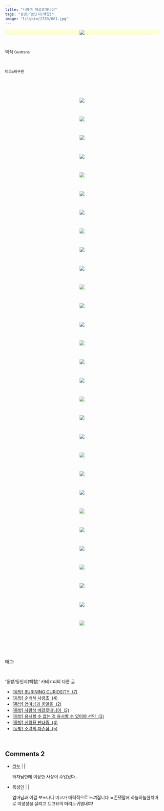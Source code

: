 ```yaml
---
title: "사랑색 메갈로매니아"
tags: "동방／동인지(백합)"
image: "lilybin/2780/001.jpg"
---
```

<div class="article">
<div class="area_view">
<div class="tt_article_useless_p_margin"><p><span class="imageblock" style="display: inline-block; width: 100%; font-size: 9pt; line-height: 1.5; color: rgb(185, 185, 187); text-align: center; background-color: rgb(253, 254, 214); height: auto; max-width: 100%;"><img src="{{ site.nasurl }}/lilybin/2780/001.jpg"/></span></p><p><br/></p><p>역식 <span style="font-size: 9pt; line-height: 1.5;">Gustrans</span></p><p><span style="font-size: 9pt; line-height: 1.5;"><br/></span></p><p><span style="font-size: 9pt; line-height: 1.5;">미코x뱌쿠렌</span></p><p><br/></p><p></p><p><br/></p><p style="text-align: center; clear: none; float: none;"><span class="imageblock" style="display: inline-block; width: 100%; height: auto; max-width: 100%;"><img src="{{ site.nasurl }}/lilybin/2780/002.jpg"/></span></p><p><br/></p><p style="text-align: center; clear: none; float: none;"><span class="imageblock" style="display: inline-block; width: 100%; height: auto; max-width: 100%;"><img src="{{ site.nasurl }}/lilybin/2780/003.jpg"/></span></p><p><br/></p><p style="text-align: center; clear: none; float: none;"><span class="imageblock" style="display: inline-block; width: 100%; height: auto; max-width: 100%;"><img src="{{ site.nasurl }}/lilybin/2780/004.jpg"/></span></p><p><br/></p><p style="text-align: center; clear: none; float: none;"><span class="imageblock" style="display: inline-block; width: 100%; height: auto; max-width: 100%;"><img src="{{ site.nasurl }}/lilybin/2780/005.jpg"/></span></p><p><br/></p><p style="text-align: center; clear: none; float: none;"><span class="imageblock" style="display: inline-block; width: 100%; height: auto; max-width: 100%;"><img src="{{ site.nasurl }}/lilybin/2780/006.jpg"/></span></p><p><br/></p><p style="text-align: center; clear: none; float: none;"><span class="imageblock" style="display: inline-block; width: 100%; height: auto; max-width: 100%;"><img src="{{ site.nasurl }}/lilybin/2780/007.jpg"/></span></p><p><br/></p><p style="text-align: center; clear: none; float: none;"><span class="imageblock" style="display: inline-block; width: 100%; height: auto; max-width: 100%;"><img src="{{ site.nasurl }}/lilybin/2780/008.jpg"/></span></p><p><br/></p><p style="text-align: center; clear: none; float: none;"><span class="imageblock" style="display: inline-block; width: 100%; height: auto; max-width: 100%;"><img src="{{ site.nasurl }}/lilybin/2780/009.jpg"/></span></p><p><br/></p><p style="text-align: center; clear: none; float: none;"><span class="imageblock" style="display: inline-block; width: 100%; height: auto; max-width: 100%;"><img src="{{ site.nasurl }}/lilybin/2780/010.jpg"/></span></p><p><br/></p><p style="text-align: center; clear: none; float: none;"><span class="imageblock" style="display: inline-block; width: 100%; height: auto; max-width: 100%;"><img src="{{ site.nasurl }}/lilybin/2780/011.jpg"/></span></p><p><br/></p><p style="text-align: center; clear: none; float: none;"><span class="imageblock" style="display: inline-block; width: 100%; height: auto; max-width: 100%;"><img src="{{ site.nasurl }}/lilybin/2780/012.jpg"/></span></p><p><br/></p><p style="text-align: center; clear: none; float: none;"><span class="imageblock" style="display: inline-block; width: 100%; height: auto; max-width: 100%;"><img src="{{ site.nasurl }}/lilybin/2780/013.jpg"/></span></p><p><br/></p><p style="text-align: center; clear: none; float: none;"><span class="imageblock" style="display: inline-block; width: 100%; height: auto; max-width: 100%;"><img src="{{ site.nasurl }}/lilybin/2780/014.jpg"/></span></p><p><br/></p><p style="text-align: center; clear: none; float: none;"><span class="imageblock" style="display: inline-block; width: 100%; height: auto; max-width: 100%;"><img src="{{ site.nasurl }}/lilybin/2780/015.jpg"/></span></p><p><br/></p><p style="text-align: center; clear: none; float: none;"><span class="imageblock" style="display: inline-block; width: 100%; height: auto; max-width: 100%;"><img src="{{ site.nasurl }}/lilybin/2780/016.jpg"/></span></p><p><br/></p><p style="text-align: center; clear: none; float: none;"><span class="imageblock" style="display: inline-block; width: 100%; height: auto; max-width: 100%;"><img src="{{ site.nasurl }}/lilybin/2780/017.jpg"/></span></p><p><br/></p><p style="text-align: center; clear: none; float: none;"><span class="imageblock" style="display: inline-block; width: 100%; height: auto; max-width: 100%;"><img src="{{ site.nasurl }}/lilybin/2780/018.jpg"/></span></p><p><br/></p><p style="text-align: center; clear: none; float: none;"><span class="imageblock" style="display: inline-block; width: 100%; height: auto; max-width: 100%;"><img src="{{ site.nasurl }}/lilybin/2780/019.jpg"/></span></p><p><br/></p><p style="text-align: center; clear: none; float: none;"><span class="imageblock" style="display: inline-block; width: 100%; height: auto; max-width: 100%;"><img src="{{ site.nasurl }}/lilybin/2780/020.jpg"/></span></p><p><br/></p><p style="text-align: center; clear: none; float: none;"><span class="imageblock" style="display: inline-block; width: 100%; height: auto; max-width: 100%;"><img src="{{ site.nasurl }}/lilybin/2780/021.jpg"/></span></p><p><br/></p><p style="text-align: center; clear: none; float: none;"><span class="imageblock" style="display: inline-block; width: 100%; height: auto; max-width: 100%;"><img src="{{ site.nasurl }}/lilybin/2780/022.jpg"/></span></p><p><br/></p><p style="text-align: center; clear: none; float: none;"><span class="imageblock" style="display: inline-block; width: 100%; height: auto; max-width: 100%;"><img src="{{ site.nasurl }}/lilybin/2780/023.jpg"/></span></p><p><br/></p><p style="text-align: center; clear: none; float: none;"><span class="imageblock" style="display: inline-block; width: 100%; height: auto; max-width: 100%;"><img src="{{ site.nasurl }}/lilybin/2780/024.jpg"/></span></p><p><br/></p><p style="text-align: center; clear: none; float: none;"><span class="imageblock" style="display: inline-block; width: 100%; height: auto; max-width: 100%;"><img src="{{ site.nasurl }}/lilybin/2780/025.jpg"/></span></p><p><br/></p><p style="text-align: center; clear: none; float: none;"><span class="imageblock" style="display: inline-block; width: 100%; height: auto; max-width: 100%;"><img src="{{ site.nasurl }}/lilybin/2780/026.jpg"/></span></p><p><br/></p><p style="text-align: center; clear: none; float: none;"><span class="imageblock" style="display: inline-block; width: 100%; height: auto; max-width: 100%;"><img src="{{ site.nasurl }}/lilybin/2780/027.jpg"/></span></p><p><br/></p><p style="text-align: center; clear: none; float: none;"><span class="imageblock" style="display: inline-block; width: 100%; height: auto; max-width: 100%;"><img src="{{ site.nasurl }}/lilybin/2780/028.jpg"/></span></p><p><br/></p><p style="text-align: center; clear: none; float: none;"><span class="imageblock" style="display: inline-block; width: 100%; height: auto; max-width: 100%;"><img src="{{ site.nasurl }}/lilybin/2780/029.jpg"/></span></p><p><br/></p><p style="text-align: center; clear: none; float: none;"><span class="imageblock" style="display: inline-block; width: 100%; height: auto; max-width: 100%;"><img src="{{ site.nasurl }}/lilybin/2780/030.jpg"/></span></p><p><br/></p><p><br/></p>
</div>
</div></div><br/>
<div class="tagTrail">
<p>태그: </p>
<ul>
</ul>
</div><br/>
<div class="another">
<p>'동방/동인지(백합)' 카테고리의 다른 글</p>
<ul>
<li><a href="/2014-12-18-lilybin_2783">
[동방] BURINING CURIOSITY  (7)
</a></li>
<li><a href="/2014-12-18-lilybin_2782">
[동방] 순백색 사랑초  (4)
</a></li>
<li><a href="/2014-12-18-lilybin_2781">
[동방] 염마님과 휴일을  (2)
</a></li>
<li><a href="/2014-12-18-lilybin_2780">
[동방] 사랑색 메갈로매니아  (2)
</a></li>
<li><a href="/2014-12-18-lilybin_2779">
[동방] 용서할 수 없는 걸 용서할 수 있어야 선인  (3)
</a></li>
<li><a href="/2014-12-18-lilybin_2778">
[동방] 신령묘 판타즘  (4)
</a></li>
<li><a href="/2014-12-18-lilybin_2777">
[동방] 소녀의 자존심  (5)
</a></li>
</ul>
</div><br/>
<div class="comment">
<h2 class="bold">Comments <span id="commentCount2780">2</span></h2>
<div style="clear:both;">
<div id="entry2780Comment" style="display:block">
<ul class="list_reply media-list">
<li class="rp_general media" id="comment12665057">
<div class="post-comment">
<div class="media-body">
<span>
<i class="fa fa-user"></i> <a href="http://" onclick="return openLinkInNewWindow(this)">리누</a> |
                                |
                               
</span>
<p>태자님한테 이상한 사상이 주입됬다...</p>
<ul class="nav navbar-nav post-nav">
</ul>
</div>
</div>
</li>
<li class="rp_general media" id="comment12974505">
<div class="post-comment">
<div class="media-body">
<span>
<i class="fa fa-user"></i>목성인 |
                                |
                               
</span>
<p>염마님과 이걸 보노나니 미코가 매력적으로 느껴집니다 ㅂ존댓말에 하늘하늘한치마로 야성성을 살리고  트고요의 머리도귀엽내여!</p>
<ul class="nav navbar-nav post-nav">
</ul>
</div>
</div>
</li>
</ul>
</div>
</div>
</div><br/>

<br/>
<p id="refer"></p>
<br/>
